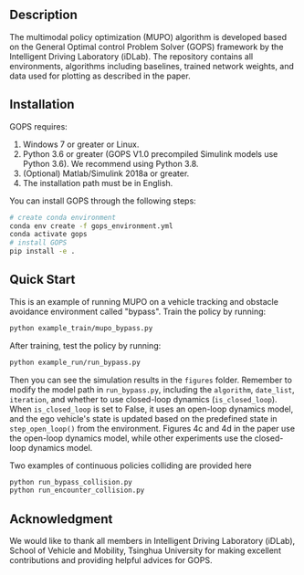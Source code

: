 ## Description
The multimodal policy optimization (MUPO) algorithm is developed based on the General Optimal control Problem Solver (GOPS) framework by the Intelligent Driving Laboratory (iDLab).
The repository contains all environments, algorithms including baselines, trained network weights, and data used for plotting as described in the paper.

## Installation
GOPS requires:
1. Windows 7 or greater or Linux.
2. Python 3.6 or greater (GOPS V1.0 precompiled Simulink models use Python 3.6). We recommend using Python 3.8.
3. (Optional) Matlab/Simulink 2018a or greater.
4. The installation path must be in English.

You can install GOPS through the following steps:
```bash
# create conda environment
conda env create -f gops_environment.yml
conda activate gops
# install GOPS
pip install -e .
```

## Quick Start
This is an example of running MUPO on a vehicle tracking and obstacle avoidance environment called "bypass".
Train the policy by running:
```bash
python example_train/mupo_bypass.py
```
After training, test the policy by running:
```bash
python example_run/run_bypass.py
```
Then you can see the simulation results in the `figures` folder.
Remember to modify the model path in `run_bypass.py`, including the `algorithm`, `date_list`, `iteration`, and whether to use closed-loop dynamics (`is_closed_loop`).
When `is_closed_loop` is set to False, it uses an open-loop dynamics model, and the ego vehicle's state is updated based on the predefined state in `step_open_loop()` from the environment.
Figures 4c and 4d in the paper use the open-loop dynamics model, while other experiments use the closed-loop dynamics model.

Two examples of continuous policies colliding are provided here
```bash
python run_bypass_collision.py
python run_encounter_collision.py
```

## Acknowledgment
We would like to thank all members in Intelligent Driving Laboratory (iDLab), School of Vehicle and Mobility, Tsinghua University for making excellent contributions and providing helpful advices for GOPS.